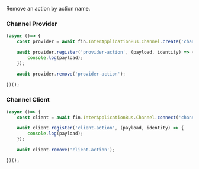 Remove an action by action name.

### Channel Provider
```js
(async ()=> {
    const provider = await fin.InterApplicationBus.Channel.create('channelName');

    await provider.register('provider-action', (payload, identity) => {
        console.log(payload);
    });

    await provider.remove('provider-action');

})();
```

### Channel Client
```js
(async ()=> {
    const client = await fin.InterApplicationBus.Channel.connect('channelName');

    await client.register('client-action', (payload, identity) => {
        console.log(payload);
    });

    await client.remove('client-action');

})();
```
